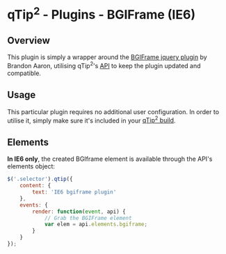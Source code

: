 # qTip<sup>2</sup> - Plugins - BGIFrame (IE6)

<a name="overview"></a>
## Overview
This plugin is simply a wrapper around the [BGIFrame jquery plugin](http://plugins.jquery.com/project/bgiframe) by Brandon Aaron,
utilising qTip<sup>2</sup>'s [API](../api.md) to keep the plugin updated and compatible.

<a name="usage"></a>
## Usage
This particular plugin requires no additional user configuration. In order to utilise it, simply make sure it's included in your [qTip<sup>2</sup> build](http://craigsworks.com/projects/qtip2/tutorials/github).

<a name="elements"></a>
## Elements
**In IE6 only**, the created BGIframe element is available through the API's elements object:

```js
$('.selector').qtip({
	content: {
		text: 'IE6 bgiframe plugin'
	},
	events: {
		render: function(event, api) {
			// Grab the BGIFrame element
			var elem = api.elements.bgiframe;
		}
	}
});
```